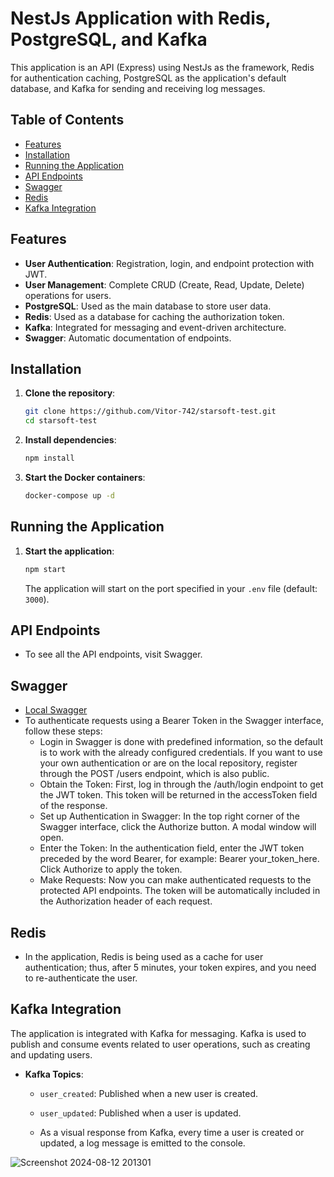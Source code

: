 
# NestJs Application with Redis, PostgreSQL, and Kafka

This application is an API (Express) using NestJs as the framework, Redis for authentication caching, PostgreSQL as the application's default database, and Kafka for sending and receiving log messages.

## Table of Contents

- [Features](#features)
- [Installation](#installation)
- [Running the Application](#running-the-application)
- [API Endpoints](#api-endpoints)
- [Swagger](#swagger)
- [Redis](#redis)
- [Kafka Integration](#kafka-integration)

## Features

- **User Authentication**: Registration, login, and endpoint protection with JWT.
- **User Management**: Complete CRUD (Create, Read, Update, Delete) operations for users.
- **PostgreSQL**: Used as the main database to store user data.
- **Redis**: Used as a database for caching the authorization token.
- **Kafka**: Integrated for messaging and event-driven architecture.
- **Swagger**: Automatic documentation of endpoints.

## Installation

1. **Clone the repository**:

   ```bash
   git clone https://github.com/Vitor-742/starsoft-test.git
   cd starsoft-test
   ```

2. **Install dependencies**:

   ```bash
   npm install
   ```

3. **Start the Docker containers**:

   ```bash
   docker-compose up -d
   ```

## Running the Application

1. **Start the application**:

   ```bash
   npm start
   ```

   The application will start on the port specified in your `.env` file (default: `3000`).

## API Endpoints
- To see all the API endpoints, visit Swagger.

## Swagger

- [Local Swagger](http://localhost:3000/api/)
- To authenticate requests using a Bearer Token in the Swagger interface, follow these steps:
    - Login in Swagger is done with predefined information, so the default is to work with the already configured credentials. If you want to use your own authentication or are on the local repository, register through the POST /users endpoint, which is also public.
    - Obtain the Token: First, log in through the /auth/login endpoint to get the JWT token. This token will be returned in the accessToken field of the response.
    - Set up Authentication in Swagger: In the top right corner of the Swagger interface, click the Authorize button. A modal window will open.
    - Enter the Token: In the authentication field, enter the JWT token preceded by the word Bearer, for example: Bearer your_token_here. Click Authorize to apply the token.
    - Make Requests: Now you can make authenticated requests to the protected API endpoints. The token will be automatically included in the Authorization header of each request.

## Redis
- In the application, Redis is being used as a cache for user authentication; thus, after 5 minutes, your token expires, and you need to re-authenticate the user.

## Kafka Integration

The application is integrated with Kafka for messaging. Kafka is used to publish and consume events related to user operations, such as creating and updating users.

- **Kafka Topics**:
  - `user_created`: Published when a new user is created.
  - `user_updated`: Published when a user is updated.

  - As a visual response from Kafka, every time a user is created or updated, a log message is emitted to the console.

![Screenshot 2024-08-12 201301](https://github.com/user-attachments/assets/46b6bd5b-935d-4963-b759-f12360f653ff)
